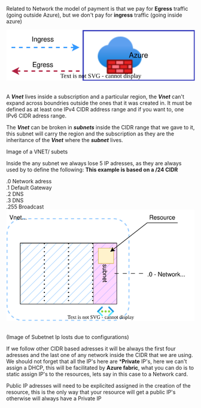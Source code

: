 Related to Network the model of payment is that we pay for **Egress** traffic (going outside Azure), but we don't pay for **ingress** traffic (going inside azure)

![Traffic](/Notes/Images/Traffic1.svg)<br>
<br>

A ***Vnet*** lives inside a subscription and a particular region, the ***Vnet*** can't expand across boundries outside the ones that it was created in. It must be defined as at least one IPv4 CIDR address range and if you want to, one IPv6 CIDR adress range.<br>

The ***Vnet*** can be broken in ***subnets*** inside the CIDR range that we gave to it, this subnet will carry the region and the subscription as they are the inheritance of the ***Vnet*** where the ***subnet*** lives.

Image of a VNET/ subets

Inside the any subnet we always lose 5 IP adresses, as they are always used by to define the following:
**This example is based on a /24 CIDR**

.0 Network adress<br>
.1 Default Gateway<br>
.2 DNS<br>
.3 DNS<br>
.255 Broadcast<br>
![Traffic](/Notes/Images/Subnet.svg)<br>
<br>

(Image of Subetnet Ip losts due to configurations)

If we follow other CIDR based adresses it will be always the first four adresses and the last one of any network inside the CIDR that we are using. We should not forget that all the IP's here are ***Private** IP's, here we can't assign a DHCP, this will be facilitated by **Azure fabric**, what you can do is to static assign IP's to the resources, lets say in this case to a Network card.

Public IP adresses will need to be explicited assigned in the creation of the resource, this is the only way that your resource will get a public IP's otherwise will always have a Private IP
